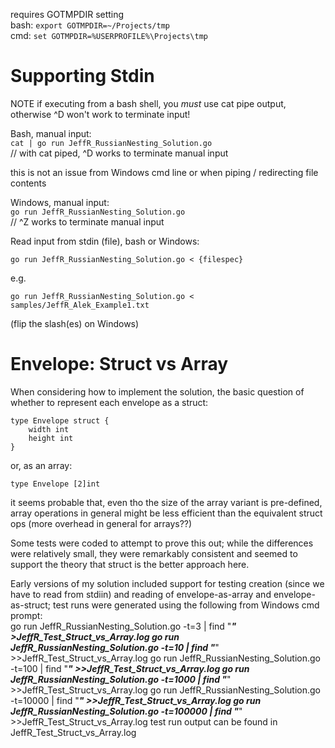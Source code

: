 requires GOTMPDIR setting  
bash: `export GOTMPDIR=~/Projects/tmp`  
cmd: `set GOTMPDIR=%USERPROFILE%\Projects\tmp`  

# Supporting Stdin

NOTE if executing from a bash shell, you *must* use cat pipe output, otherwise ^D won't work to terminate input!

Bash, manual input:  
`cat | go run JeffR_RussianNesting_Solution.go`  
// with cat piped, ^D works to terminate manual input

this is not an issue from Windows cmd line or when piping / redirecting file contents

Windows, manual input:  
`go run JeffR_RussianNesting_Solution.go`  
// ^Z works to terminate manual input

Read input from stdin (file), bash or Windows:

`go run JeffR_RussianNesting_Solution.go < {filespec}`

e.g.

`go run JeffR_RussianNesting_Solution.go < samples/JeffR_Alek_Example1.txt`

(flip the slash(es) on Windows)

# Envelope: Struct vs Array

When considering how to implement the solution, the basic question of whether to represent each envelope as a struct:

    type Envelope struct {
        width int
        height int
    }

or, as an array:

    type Envelope [2]int

it seems probable that, even tho the size of the array variant is pre-defined, array operations in general might be
less efficient than the equivalent struct ops (more overhead in general for arrays??)

Some tests were coded to attempt to prove this out; while the differences were relatively small, they were remarkably consistent
and seemed to support the theory that struct is the better approach here.

Early versions of my solution included support for testing creation (since we have to read from stdiin) 
and reading of envelope-as-array and envelope-as-struct;
test runs were generated using the following from Windows cmd prompt:  
    go run JeffR_RussianNesting_Solution.go -t=3 | find "***" >JeffR_Test_Struct_vs_Array.log
    go run JeffR_RussianNesting_Solution.go -t=10 | find "***" >>JeffR_Test_Struct_vs_Array.log
    go run JeffR_RussianNesting_Solution.go -t=100 | find "***" >>JeffR_Test_Struct_vs_Array.log
    go run JeffR_RussianNesting_Solution.go -t=1000 | find "***" >>JeffR_Test_Struct_vs_Array.log
    go run JeffR_RussianNesting_Solution.go -t=10000 | find "***" >>JeffR_Test_Struct_vs_Array.log
    go run JeffR_RussianNesting_Solution.go -t=100000 | find "***" >>JeffR_Test_Struct_vs_Array.log
test run output can be found in JeffR_Test_Struct_vs_Array.log

